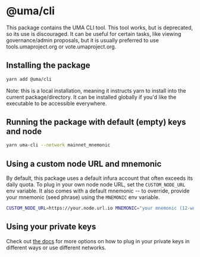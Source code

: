 # @uma/cli

This package contains the UMA CLI tool. This tool works, but is deprecated, so its use is discouraged. It can be useful
for certain tasks, like viewing governance/admin proposals, but it is usually preferred to use tools.umaproject.org or
vote.umaproject.org.

## Installing the package

```bash
yarn add @uma/cli
```

Note: this is a local installation, meaning it instructs yarn to install into the current package/directory. It can be
installed globally if you'd like the executable to be accessible everywhere.

## Running the package with default (empty) keys and node

```bash
yarn uma-cli --network mainnet_mnemonic
```

## Using a custom node URL and mnemonic

By default, this package uses a default infura account that often exceeds its daily quota. To plug in your own node
node URL, set the `CUSTOM_NODE_URL` env variable. It also comes with a default mnemonic -- to override, provide your
mnemonic (seed phrase) using the `MNEMONIC` env variable.

```bash
CUSTOM_NODE_URL=https://your.node.url.io MNEMONIC="your mnemonic (12-word seed phrase) here" yarn uma-cli --network mainnet_mnemonic
```

## Using your private keys

Check out [the docs](https://docs.umaproject.org/developers/setup#keys-and-networks) for more options on how to plug in
your private keys in different ways or use different networks.
